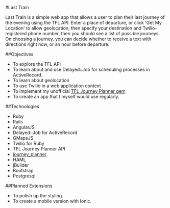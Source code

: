 #Last Train

Last Train is a simple web app that allows a user to plan their last journey of the evening using the TFL API. Enter a place of departure, or click 'Get My Location' to allow geolocation, then specify your destination and Twilio-registered phone number, then you should see a list of possible journeys. On choosing a journey, you can decide whether to receive a text with directions right now, or an hour before departure.

##Objectives

* To explore the TFL API
* To learn about and use Delayed::Job for scheduling processes in ActiveRecord.
* To learn about geolocation
* To use Twilio in a web application context
* To implement my unofficial [TFL Journey Planner gem](https://github.com/jpatel531/journey_planner_gem)
* To create an app that I myself would use regularly.

##Technologies

* Ruby
* Rails
* AngularJS
* Delayed::Job for ActiveRecord
* GMapsJS
* Twilio for Ruby
* TFL Journey Planner API
* [journey_planner](https://github.com/jpatel531/journey_planner_gem)
* HAML
* jBuilder
* Bootstrap
* Postgresql

##Planned Extensions

* To polish up the styling.
* To create a mobile version with Ionic.